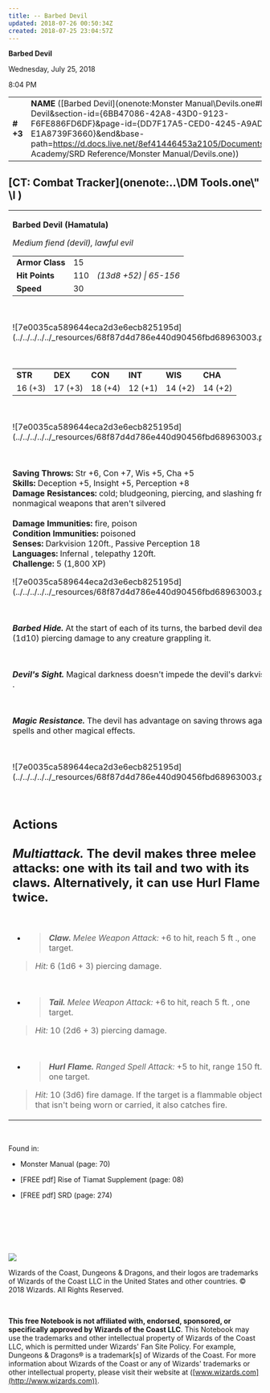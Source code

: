 ```yaml
---
title: -- Barbed Devil
updated: 2018-07-26 00:50:34Z
created: 2018-07-25 23:04:57Z
---
```


**Barbed Devil**

Wednesday, July 25, 2018

8:04 PM

|           |                                                                                                                                                                                                                                                                                                        |        |         |         |     |       |         |
|-----------|--------------------------------------------------------------------------------------------------------------------------------------------------------------------------------------------------------------------------------------------------------------------------------------------------------|--------|---------|---------|-----|-------|---------|
| **\# +3** | **NAME** ([Barbed Devil](onenote:Monster Manual\\Devils.one#Barbed Devil&section-id={6BB47086-42A8-43D0-9123-F6FE886FD6DF}&page-id={DD7F17A5-CED0-4245-A9AD-E1A8739F3660}&end&base-path=https://d.docs.live.net/8ef41446453a2105/Documents/Adventure Academy/SRD Reference/Monster Manual/Devils.one)) | **15** | **110** | **110** | \-  | Notes | 1800 XP |

## [CT: Combat Tracker](onenote:..\\DM Tools.one\\" \l )

<table><tbody><tr class="odd"><td><p><strong>Barbed Devil (Hamatula)</strong></p><p><em>Medium fiend (devil), lawful evil<br />
</em></p><table><tbody><tr class="odd"><td><strong>Armor Class</strong></td><td>15</td><td> </td></tr><tr class="even"><td><strong>Hit Points</strong></td><td>110</td><td><em>(13d8 +52) | 65-156</em></td></tr><tr class="odd"><td><strong>Speed</strong></td><td>30</td><td> </td></tr></tbody></table><p> </p><p>![7e0035ca589644eca2d3e6ecb825195d](../../../../../_resources/68f87d4d786e440d90456fbd68963003.png)</p><p> </p><table><tbody><tr class="odd"><td><strong>STR</strong></td><td><strong>DEX</strong></td><td><strong>CON</strong></td><td><strong>INT</strong></td><td><strong>WIS</strong></td><td><strong>CHA</strong></td></tr><tr class="even"><td>16 (+3)</td><td>17 (+3)</td><td>18 (+4)</td><td>12 (+1)</td><td>14 (+2)</td><td>14 (+2)</td></tr></tbody></table><p> </p><p>![7e0035ca589644eca2d3e6ecb825195d](../../../../../_resources/68f87d4d786e440d90456fbd68963003.png)</p><p> </p><p><strong>Saving Throws:</strong> Str +6, Con +7, Wis +5, Cha +5<br />
<strong>Skills:</strong> Deception +5, Insight +5, Perception +8<br />
<strong>Damage Resistances:</strong> cold; bludgeoning, piercing, and slashing from nonmagical weapons that aren't silvered<br />
<br />
<strong>Damage Immunities:</strong> fire, poison<br />
<strong>Condition Immunities:</strong> poisoned<br />
<strong>Senses:</strong> Darkvision 120ft., Passive Perception 18<br />
<strong>Languages:</strong> Infernal , telepathy 120ft.<br />
<strong>Challenge:</strong> 5 (1,800 XP)</p><p>![7e0035ca589644eca2d3e6ecb825195d](../../../../../_resources/68f87d4d786e440d90456fbd68963003.png)</p><p> </p><p><em><strong>Barbed Hide.</strong></em> At the start of each of its turns, the barbed devil deals 5 (1d10) piercing damage to any creature grappling it.</p><p> </p><p><em><strong>Devil's Sight.</strong></em> Magical darkness doesn't impede the devil's darkvision .</p><p> </p><p><em><strong>Magic Resistance.</strong></em> The devil has advantage on saving throws against spells and other magical effects.</p><p> </p><p>![7e0035ca589644eca2d3e6ecb825195d](../../../../../_resources/68f87d4d786e440d90456fbd68963003.png)</p><p> </p><h2 id="actions-multiattack.-the-devil-makes-three-melee-attacks-one-with-its-tail-and-two-with-its-claws.-alternatively-it-can-use-hurl-flame-twice."><strong>Actions<br />
<br />
<em>Multiattack.</em></strong> The devil makes three melee attacks: one with its tail and two with its claws. Alternatively, it can use Hurl Flame twice.</h2><p> </p><ul><li><blockquote><p><em><strong>Claw.</strong> Melee Weapon Attack:</em> +6 to hit, reach 5 ft ., one target.</p></blockquote></li></ul><blockquote><p><em>Hit:</em> 6 (1d6 + 3) piercing damage.</p></blockquote><p> </p><ul><li><blockquote><p><em><strong>Tail.</strong> Melee Weapon Attack:</em> +6 to hit, reach 5 ft. , one target.</p></blockquote></li></ul><blockquote><p><em>Hit:</em> 10 (2d6 + 3) piercing damage.</p></blockquote><p> </p><ul><li><blockquote><p><em><strong>Hurl Flame.</strong> Ranged Spell Attack:</em> +5 to hit, range 150 ft., one target.</p></blockquote></li></ul><blockquote><p><em>Hit:</em> 10 (3d6) fire damage. If the target is a flammable object that isn't being worn or carried, it also catches fire.</p></blockquote></td></tr></tbody></table>

 

Found in:

-   Monster Manual (page: 70)

-   \[FREE pdf\] Rise of Tiamat Supplement (page: 08)

-   \[FREE pdf\] SRD (page: 274)

 

 

 

![](tmp\media\image2.png)

Wizards of the Coast, Dungeons & Dragons, and their logos are trademarks of Wizards of the Coast LLC in the United States and other countries. © 2018 Wizards. All Rights Reserved.

 

**This free Notebook is not affiliated with, endorsed, sponsored, or specifically approved by Wizards of the Coast LLC**. This Notebook may use the trademarks and other intellectual property of Wizards of the Coast LLC, which is permitted under Wizards' Fan Site Policy. For example, Dungeons & Dragons® is a trademark\[s\] of Wizards of the Coast. For more information about Wizards of the Coast or any of Wizards' trademarks or other intellectual property, please visit their website at ([www.wizards.com](http://www.wizards.com)).
